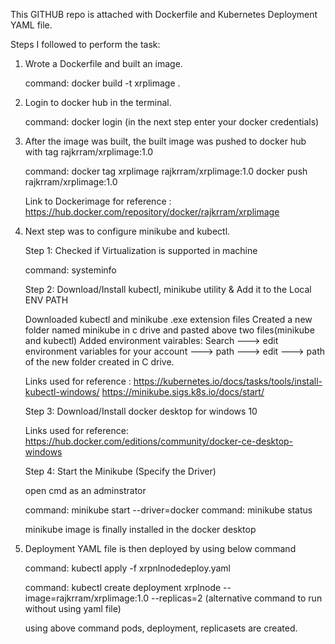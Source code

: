 This GITHUB repo is attached with Dockerfile and Kubernetes Deployment YAML file.

Steps I followed to perform the task:

1. Wrote a Dockerfile and built an image.

    command: docker build -t xrplimage .

2. Login to docker hub in the terminal.

    command: docker login (in the next step enter your docker credentials)

3. After the image was built, the built image was pushed to docker hub with tag rajkrram/xrplimage:1.0

    command: docker tag xrplimage rajkrram/xrplimage:1.0
             docker push rajkrram/xrplimage:1.0

    Link to Dockerimage for reference : https://hub.docker.com/repository/docker/rajkrram/xrplimage

4. Next step was to configure minikube and kubectl.

    Step 1: Checked if Virtualization is supported in machine
   
    command: systeminfo

    Step 2: Download/Install kubectl, minikube utility & Add it to the Local ENV PATH

    Downloaded kubectl and minikube .exe extension files
    Created a new folder named minikube in c drive and pasted above two files(minikube and kubectl)
    Added environment vairables:
    Search ---> edit environment variables for your account ---> path ---> edit ---> path of the new folder created in C drive.

    Links used for reference : https://kubernetes.io/docs/tasks/tools/install-kubectl-windows/ https://minikube.sigs.k8s.io/docs/start/

    Step 3: Download/Install docker desktop for windows 10

    Links used for reference: https://hub.docker.com/editions/community/docker-ce-desktop-windows

    Step 4: Start the Minikube (Specify the Driver)

    open cmd as an adminstrator 

    command: minikube start --driver=docker
    command: minikube status

    minikube image is finally installed in the docker desktop 

5. Deployment YAML file is then deployed by using below command

    command: kubectl apply -f xrpnlnodedeploy.yaml
    
    command: kubectl create deployment xrplnode --image=rajkrram/xrplimage:1.0 --replicas=2  (alternative command to run without using yaml file)
    
    using above command pods, deployment, replicasets are created.   
